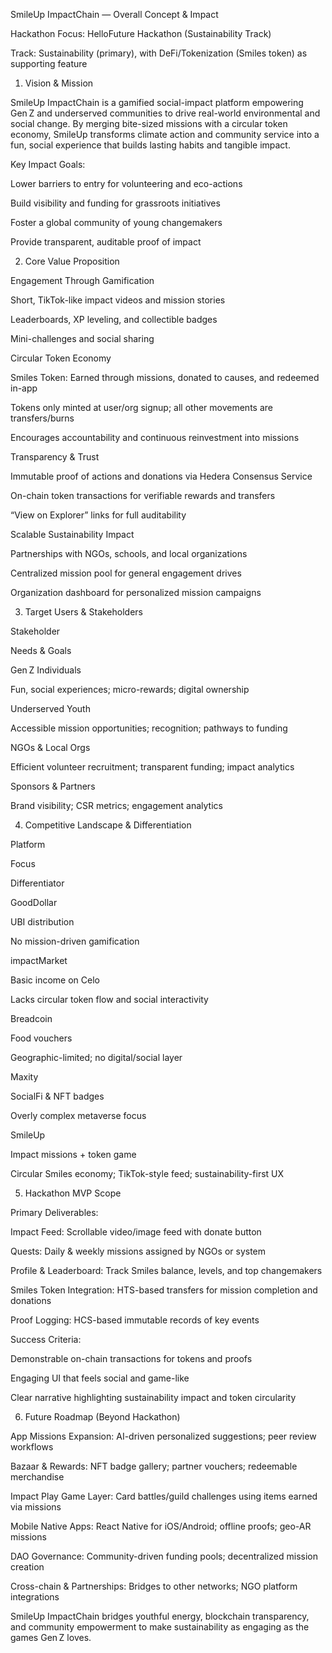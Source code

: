 SmileUp ImpactChain — Overall Concept & Impact

Hackathon Focus: HelloFuture Hackathon (Sustainability Track)

Track: Sustainability (primary), with DeFi/Tokenization (Smiles token) as supporting feature

1. Vision & Mission

SmileUp ImpactChain is a gamified social-impact platform empowering Gen Z and underserved communities to drive real-world environmental and social change. By merging bite-sized missions with a circular token economy, SmileUp transforms climate action and community service into a fun, social experience that builds lasting habits and tangible impact.

Key Impact Goals:

Lower barriers to entry for volunteering and eco-actions

Build visibility and funding for grassroots initiatives

Foster a global community of young changemakers

Provide transparent, auditable proof of impact

2. Core Value Proposition

Engagement Through Gamification

Short, TikTok-like impact videos and mission stories

Leaderboards, XP leveling, and collectible badges

Mini-challenges and social sharing

Circular Token Economy

Smiles Token: Earned through missions, donated to causes, and redeemed in-app

Tokens only minted at user/org signup; all other movements are transfers/burns

Encourages accountability and continuous reinvestment into missions

Transparency & Trust

Immutable proof of actions and donations via Hedera Consensus Service

On-chain token transactions for verifiable rewards and transfers

“View on Explorer” links for full auditability

Scalable Sustainability Impact

Partnerships with NGOs, schools, and local organizations

Centralized mission pool for general engagement drives

Organization dashboard for personalized mission campaigns

3. Target Users & Stakeholders

Stakeholder

Needs & Goals

Gen Z Individuals

Fun, social experiences; micro-rewards; digital ownership

Underserved Youth

Accessible mission opportunities; recognition; pathways to funding

NGOs & Local Orgs

Efficient volunteer recruitment; transparent funding; impact analytics

Sponsors & Partners

Brand visibility; CSR metrics; engagement analytics

4. Competitive Landscape & Differentiation

Platform

Focus

Differentiator

GoodDollar

UBI distribution

No mission-driven gamification

impactMarket

Basic income on Celo

Lacks circular token flow and social interactivity

Breadcoin

Food vouchers

Geographic-limited; no digital/social layer

Maxity

SocialFi & NFT badges

Overly complex metaverse focus

SmileUp

Impact missions + token game

Circular Smiles economy; TikTok-style feed; sustainability-first UX

5. Hackathon MVP Scope

Primary Deliverables:

Impact Feed: Scrollable video/image feed with donate button

Quests: Daily & weekly missions assigned by NGOs or system

Profile & Leaderboard: Track Smiles balance, levels, and top changemakers

Smiles Token Integration: HTS-based transfers for mission completion and donations

Proof Logging: HCS-based immutable records of key events

Success Criteria:

Demonstrable on-chain transactions for tokens and proofs

Engaging UI that feels social and game-like

Clear narrative highlighting sustainability impact and token circularity

6. Future Roadmap (Beyond Hackathon)

App Missions Expansion: AI-driven personalized suggestions; peer review workflows

Bazaar & Rewards: NFT badge gallery; partner vouchers; redeemable merchandise

Impact Play Game Layer: Card battles/guild challenges using items earned via missions

Mobile Native Apps: React Native for iOS/Android; offline proofs; geo-AR missions

DAO Governance: Community-driven funding pools; decentralized mission creation

Cross-chain & Partnerships: Bridges to other networks; NGO platform integrations

SmileUp ImpactChain bridges youthful energy, blockchain transparency, and community empowerment to make sustainability as engaging as the games Gen Z loves.

